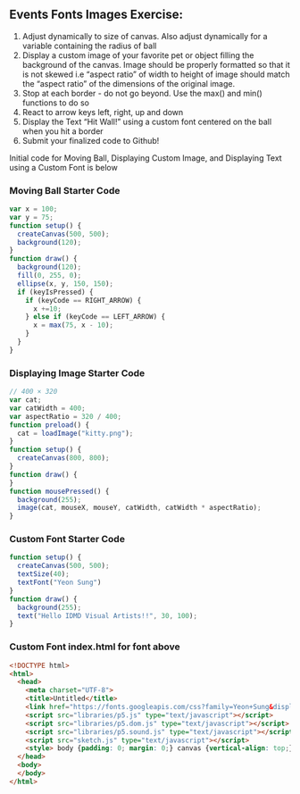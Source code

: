 ##  Events Fonts Images Exercise:

1.  Adjust dynamically to size of canvas. Also adjust dynamically for a variable containing the radius of ball
1.  Display a custom image of your favorite pet or object filling the background  of the canvas. Image should be properly formatted so that it is not skewed i.e “aspect ratio” of width to height of image should match the “aspect ratio” of the dimensions of the original image.
1.  Stop at each border - do not go beyond. Use the max() and min() functions to do so
1.  React to arrow keys left, right, up and down
1.  Display the Text “Hit Wall!” using a custom font centered on the ball when you hit a border
1.  Submit your finalized code to Github!

Initial code for Moving Ball, Displaying Custom Image, and Displaying Text using a Custom Font is below

### Moving Ball Starter Code
```javascript
var x = 100;
var y = 75;
function setup() {
  createCanvas(500, 500);
  background(120);
}
function draw() {
  background(120);
  fill(0, 255, 0);
  ellipse(x, y, 150, 150);
  if (keyIsPressed) {
    if (keyCode == RIGHT_ARROW) {
      x +=10;
    } else if (keyCode == LEFT_ARROW) {
      x = max(75, x - 10);
    }
  }
}
```
### Displaying Image Starter Code
```javascript
// 400 × 320
var cat;
var catWidth = 400;
var aspectRatio = 320 / 400;
function preload() {
  cat = loadImage("kitty.png");
}
function setup() {
  createCanvas(800, 800);
}
function draw() {
}
function mousePressed() {
  background(255);
  image(cat, mouseX, mouseY, catWidth, catWidth * aspectRatio);
}
```
### Custom Font Starter Code
```javascript
function setup() {
  createCanvas(500, 500);
  textSize(40);
  textFont("Yeon Sung")
}
function draw() {
  background(255);
  text("Hello IDMD Visual Artists!!", 30, 100);
}
```
### Custom Font index.html for font above
```html
<!DOCTYPE html>
<html>
  <head>
    <meta charset="UTF-8">
    <title>Untitled</title>
    <link href="https://fonts.googleapis.com/css?family=Yeon+Sung&display=swap" rel="stylesheet">
    <script src="libraries/p5.js" type="text/javascript"></script>
    <script src="libraries/p5.dom.js" type="text/javascript"></script>
    <script src="libraries/p5.sound.js" type="text/javascript"></script>
    <script src="sketch.js" type="text/javascript"></script>
    <style> body {padding: 0; margin: 0;} canvas {vertical-align: top;} </style>
  </head>
  <body>
  </body>
</html>
```
